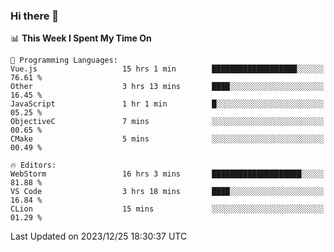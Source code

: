 ### Hi there 👋

<!--
**asdf12303116/asdf12303116** is a ✨ _special_ ✨ repository because its `README.md` (this file) appears on your GitHub profile.

Here are some ideas to get you started:

- 🔭 I’m currently working on ...
- 🌱 I’m currently learning ...
- 👯 I’m looking to collaborate on ...
- 🤔 I’m looking for help with ...
- 💬 Ask me about ...
- 📫 How to reach me: ...
- 😄 Pronouns: ...
- ⚡ Fun fact: ...
-->

<!--START_SECTION:waka-->
📊 **This Week I Spent My Time On** 

```text
💬 Programming Languages: 
Vue.js                   15 hrs 1 min        ███████████████████░░░░░░   76.61 % 
Other                    3 hrs 13 mins       ████░░░░░░░░░░░░░░░░░░░░░   16.45 % 
JavaScript               1 hr 1 min          █░░░░░░░░░░░░░░░░░░░░░░░░   05.25 % 
ObjectiveC               7 mins              ░░░░░░░░░░░░░░░░░░░░░░░░░   00.65 % 
CMake                    5 mins              ░░░░░░░░░░░░░░░░░░░░░░░░░   00.49 % 

🔥 Editors: 
WebStorm                 16 hrs 3 mins       ████████████████████░░░░░   81.88 % 
VS Code                  3 hrs 18 mins       ████░░░░░░░░░░░░░░░░░░░░░   16.84 % 
CLion                    15 mins             ░░░░░░░░░░░░░░░░░░░░░░░░░   01.29 % 
```


 Last Updated on 2023/12/25 18:30:37 UTC
<!--END_SECTION:waka-->
